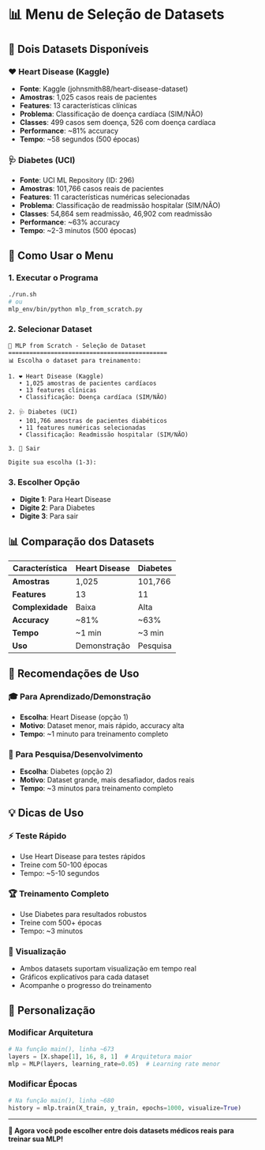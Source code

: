 # 📊 Menu de Seleção de Datasets

## 🎯 **Dois Datasets Disponíveis**

### ❤️ **Heart Disease (Kaggle)**
- **Fonte**: Kaggle (johnsmith88/heart-disease-dataset)
- **Amostras**: 1,025 casos reais de pacientes
- **Features**: 13 características clínicas
- **Problema**: Classificação de doença cardíaca (SIM/NÃO)
- **Classes**: 499 casos sem doença, 526 com doença cardíaca
- **Performance**: ~81% accuracy
- **Tempo**: ~58 segundos (500 épocas)

### 🩺 **Diabetes (UCI)**
- **Fonte**: UCI ML Repository (ID: 296)
- **Amostras**: 101,766 casos reais de pacientes
- **Features**: 11 características numéricas selecionadas
- **Problema**: Classificação de readmissão hospitalar (SIM/NÃO)
- **Classes**: 54,864 sem readmissão, 46,902 com readmissão
- **Performance**: ~63% accuracy
- **Tempo**: ~2-3 minutos (500 épocas)

## 🚀 **Como Usar o Menu**

### 1. **Executar o Programa**
```bash
./run.sh
# ou
mlp_env/bin/python mlp_from_scratch.py
```

### 2. **Selecionar Dataset**
```
🧠 MLP from Scratch - Seleção de Dataset
=============================================
📊 Escolha o dataset para treinamento:

1. ❤️ Heart Disease (Kaggle)
   • 1,025 amostras de pacientes cardíacos
   • 13 features clínicas
   • Classificação: Doença cardíaca (SIM/NÃO)

2. 🩺 Diabetes (UCI)
   • 101,766 amostras de pacientes diabéticos
   • 11 features numéricas selecionadas
   • Classificação: Readmissão hospitalar (SIM/NÃO)

3. 🚪 Sair

Digite sua escolha (1-3): 
```

### 3. **Escolher Opção**
- **Digite 1**: Para Heart Disease
- **Digite 2**: Para Diabetes
- **Digite 3**: Para sair

## 📊 **Comparação dos Datasets**

| Característica | Heart Disease | Diabetes |
|----------------|---------------|----------|
| **Amostras** | 1,025 | 101,766 |
| **Features** | 13 | 11 |
| **Complexidade** | Baixa | Alta |
| **Accuracy** | ~81% | ~63% |
| **Tempo** | ~1 min | ~3 min |
| **Uso** | Demonstração | Pesquisa |

## 🎯 **Recomendações de Uso**

### 🎓 **Para Aprendizado/Demonstração**
- **Escolha**: Heart Disease (opção 1)
- **Motivo**: Dataset menor, mais rápido, accuracy alta
- **Tempo**: ~1 minuto para treinamento completo

### 🔬 **Para Pesquisa/Desenvolvimento**
- **Escolha**: Diabetes (opção 2)
- **Motivo**: Dataset grande, mais desafiador, dados reais
- **Tempo**: ~3 minutos para treinamento completo

## 💡 **Dicas de Uso**

### ⚡ **Teste Rápido**
- Use Heart Disease para testes rápidos
- Treine com 50-100 épocas
- Tempo: ~5-10 segundos

### 🏆 **Treinamento Completo**
- Use Diabetes para resultados robustos
- Treine com 500+ épocas
- Tempo: ~3 minutos

### 🎨 **Visualização**
- Ambos datasets suportam visualização em tempo real
- Gráficos explicativos para cada dataset
- Acompanhe o progresso do treinamento

## 🔧 **Personalização**

### Modificar Arquitetura
```python
# Na função main(), linha ~673
layers = [X.shape[1], 16, 8, 1]  # Arquitetura maior
mlp = MLP(layers, learning_rate=0.05)  # Learning rate menor
```

### Modificar Épocas
```python
# Na função main(), linha ~680
history = mlp.train(X_train, y_train, epochs=1000, visualize=True)
```

---

**🎉 Agora você pode escolher entre dois datasets médicos reais para treinar sua MLP!**
